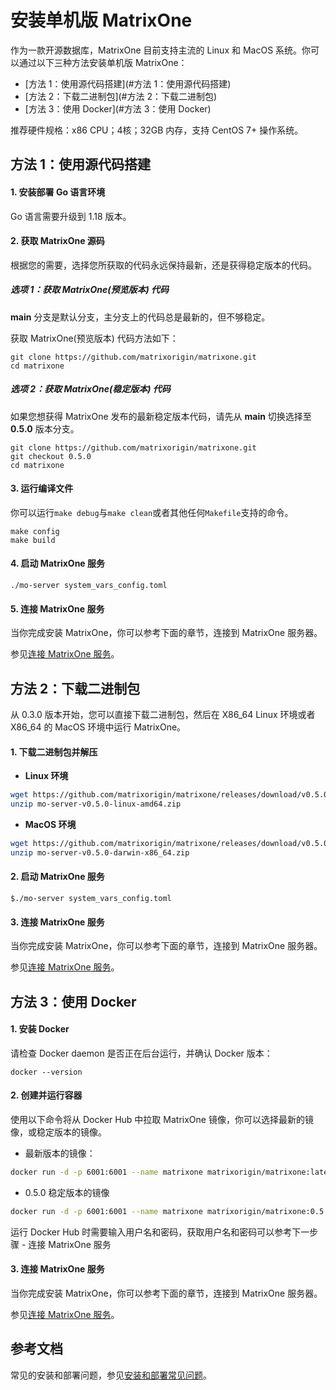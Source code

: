 # **安装单机版 MatrixOne**

作为一款开源数据库，MatrixOne 目前支持主流的 Linux 和 MacOS 系统。你可以通过以下三种方法安装单机版 MatrixOne：

- [方法 1：使用源代码搭建](#方法 1：使用源代码搭建)
- [方法 2：下载二进制包](#方法 2：下载二进制包)
- [方法 3：使用 Docker](#方法 3：使用 Docker)

推荐硬件规格：x86 CPU；4核；32GB 内存，支持 CentOS 7+ 操作系统。

## **方法 1：使用源代码搭建**

#### 1. 安装部署 Go 语言环境

Go 语言需要升级到 1.18 版本。

#### 2. 获取 MatrixOne 源码

根据您的需要，选择您所获取的代码永远保持最新，还是获得稳定版本的代码。

##### 选项 1：获取 MatrixOne(预览版本) 代码

**main** 分支是默认分支，主分支上的代码总是最新的，但不够稳定。

获取 MatrixOne(预览版本) 代码方法如下：

```shell
git clone https://github.com/matrixorigin/matrixone.git
cd matrixone
```

##### 选项 2：获取 MatrixOne(稳定版本) 代码

如果您想获得 MatrixOne 发布的最新稳定版本代码，请先从 **main** 切换选择至 **0.5.0** 版本分支。

```
git clone https://github.com/matrixorigin/matrixone.git
git checkout 0.5.0
cd matrixone
```

#### 3. 运行编译文件

你可以运行`make debug`与`make clean`或者其他任何`Makefile`支持的命令。

```
make config
make build
```

#### 4. 启动 MatrixOne 服务

```
./mo-server system_vars_config.toml
```

#### 5. 连接 MatrixOne 服务

当你完成安装 MatrixOne，你可以参考下面的章节，连接到 MatrixOne 服务器。

参见[连接 MatrixOne 服务](connect-to-matrixone-server.md)。

## **方法 2：下载二进制包**

从 0.3.0 版本开始，您可以直接下载二进制包，然后在 X86_64 Linux 环境或者 X86_64 的 MacOS 环境中运行 MatrixOne。

#### 1. 下载二进制包并解压

- **Linux 环境**

```bash
wget https://github.com/matrixorigin/matrixone/releases/download/v0.5.0/mo-server-v0.5.0-linux-amd64.zip
unzip mo-server-v0.5.0-linux-amd64.zip
```

- **MacOS 环境**

```bash
wget https://github.com/matrixorigin/matrixone/releases/download/v0.5.0/mo-server-v0.5.0-darwin-x86_64.zip
unzip mo-server-v0.5.0-darwin-x86_64.zip
```

#### 2. 启动 MatrixOne 服务

```
$./mo-server system_vars_config.toml
```

#### 3. 连接 MatrixOne 服务

当你完成安装 MatrixOne，你可以参考下面的章节，连接到 MatrixOne 服务器。

参见[连接 MatrixOne 服务](connect-to-matrixone-server.md)。

## **方法 3：使用 Docker**

#### 1. 安装 Docker

请检查 Docker daemon 是否正在后台运行，并确认 Docker 版本：

```
docker --version
```

#### 2. 创建并运行容器

使用以下命令将从 Docker Hub 中拉取 MatrixOne 镜像，你可以选择最新的镜像，或稳定版本的镜像。

- 最新版本的镜像：

```bash
docker run -d -p 6001:6001 --name matrixone matrixorigin/matrixone:latest
```

- 0.5.0 稳定版本的镜像

```bash
docker run -d -p 6001:6001 --name matrixone matrixorigin/matrixone:0.5.0
```

运行 Docker Hub 时需要输入用户名和密码，获取用户名和密码可以参考下一步骤 - 连接 MatrixOne 服务

#### 3. 连接 MatrixOne 服务

当你完成安装 MatrixOne，你可以参考下面的章节，连接到 MatrixOne 服务器。

参见[连接 MatrixOne 服务](connect-to-matrixone-server.md)。

## 参考文档

常见的安装和部署问题，参见[安装和部署常见问题](../FAQs/deployment-faqs.md)。
